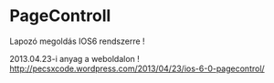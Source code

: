 PageControll
============

Lapozó megoldás IOS6 rendszerre !

2013.04.23-i anyag a weboldalon !
http://pecsxcode.wordpress.com/2013/04/23/ios-6-0-pagecontrol/

